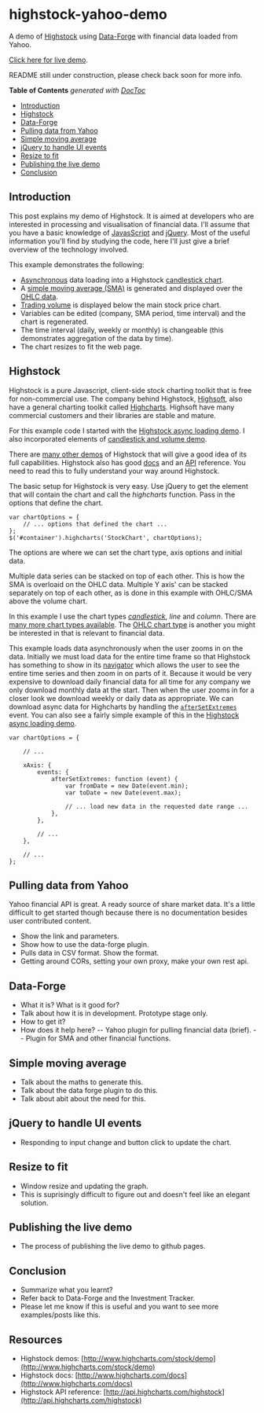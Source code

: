 # highstock-yahoo-demo

A demo of [Highstock](http://www.highcharts.com/stock/demo) using [Data-Forge](https://github.com/Real-Serious-Games/data-forge-js) with financial data loaded from Yahoo.

[Click here for live demo](http://codecapers.github.io/highstock-yahoo-demo/).

README still under construction, please check back soon for more info.

<!-- START doctoc generated TOC please keep comment here to allow auto update -->
<!-- DON'T EDIT THIS SECTION, INSTEAD RE-RUN doctoc TO UPDATE -->
**Table of Contents**  *generated with [DocToc](https://github.com/thlorenz/doctoc)*

- [Introduction](#introduction)
- [Highstock](#highstock)
- [Data-Forge](#data-forge)
- [Pulling data from Yahoo](#pulling-data-from-yahoo)
- [Simple moving average](#simple-moving-average)
- [jQuery to handle UI events](#jquery-to-handle-ui-events)
- [Resize to fit](#resize-to-fit)
- [Publishing the live demo](#publishing-the-live-demo)
- [Conclusion](#conclusion)

<!-- END doctoc generated TOC please keep comment here to allow auto update -->

## Introduction

This post explains my demo of Highstock. It is aimed at developers who are interested in processing and visualisation of financial data. I'll assume that you have a basic knowledge of [JavasScript](https://en.wikipedia.org/wiki/JavaScript) and [jQuery](https://en.wikipedia.org/wiki/JQuery). Most of the useful information you'll find by studying the code, here I'll just give a brief overview of the technology involved.

This example demonstrates the following:

- [Asynchronous](https://en.wikipedia.org/wiki/Ajax_(programming)) data loading into a Highstock [candlestick chart](https://en.wikipedia.org/wiki/Candlestick_chart).
- A [simple moving average (SMA)](https://en.wikipedia.org/wiki/Moving_average#Simple_moving_average) is generated and displayed over the [OHLC data](https://en.wikipedia.org/wiki/Open-high-low-close_chart).
- [Trading volume](https://en.wikipedia.org/wiki/Volume_(finance)) is displayed below the main stock price chart.
- Variables can be edited (company, SMA period, time interval) and the chart is regenerated.
- The time interval (daily, weekly or monthly) is changeable (this demonstrates aggregation of the data by time). 
- The chart resizes to fit the web page.   

## Highstock

Highstock is a pure Javascript, client-side stock charting toolkit that is free for non-commercial use. The company behind Highstock, [Highsoft](https://en.wikipedia.org/wiki/Highsoft), also have a general charting toolkit called [Highcharts](https://en.wikipedia.org/wiki/Highcharts). Highsoft have many commercial customers and their libraries are stable and mature.

For this example code I started with the [Highstock async loading demo](http://www.highcharts.com/stock/demo/lazy-loading). I also incorporated elements of [candlestick and volume demo](http://www.highcharts.com/stock/demo/candlestick-and-volume).

There are [many other demos](http://www.highcharts.com/stock/demo) of Highstock that will give a good idea of its full capabilities. Highstock also has good [docs](http://www.highcharts.com/docs) and an [API](http://api.highcharts.com/highstock) reference. You need to read this to fully understand your way around Highstock.

The basic setup for Highstock is very easy. Use jQuery to get the element that will contain the chart and call the *highcharts* function. Pass in the options that define the chart.

	var chartOptions = {
		// ... options that defined the chart ...
	};
	$('#container').highcharts('StockChart', chartOptions);  

The options are where we can set the chart type, axis options and initial data.

Multiple data series can be stacked on top of each other. This is how the SMA is overloaid on the OHLC data. Multiple Y axis' can be stacked separately on top of each other, as is done in this example with OHLC/SMA above the volume chart.

In this example I use the chart types [*candlestick*](https://en.wikipedia.org/wiki/Candlestick_chart), *line* and *column*. There are [many more chart types available](http://api.highcharts.com/highstock#plotOptions). The [OHLC chart type](http://www.highcharts.com/stock/demo/ohlc) is another you might be interested in that is relevant to financial data.

This example loads data asynchronously when the user zooms in on the data. Initially we must load data for the entire time frame so that Highstock has something to show in its [navigator](http://api.highcharts.com/highstock#navigator) which allows the user to see the entire time series and then zoom in on parts of it. Because it would be very expensive to download daily financial data for all time for any company we only download monthly data at the start. Then when the user zooms in for a closer look we download weekly or daily data as appropriate. We can download async data for Highcharts by handling the [`afterSetExtremes`](http://api.highcharts.com/highstock#xAxis.events.afterSetExtremes) event. You can also see a fairly simple example of this in the [Highstock async loading demo](http://www.highcharts.com/stock/demo/lazy-loading). 

	var chartOptions = {
		
		// ...

		xAxis: {
			events: {
				afterSetExtremes: function (event) {
					var fromDate = new Date(event.min);
					var toDate = new Date(event.max);

					// ... load new data in the requested date range ...
				},
			},

			// ...
		},

		// ...
	};

## Pulling data from Yahoo

Yahoo financial API is great. A ready source of share market data. It's a little difficult to get started though because there is no documentation besides user contributed content.

- Show the link and parameters.
- Show how to use the data-forge plugin.
- Pulls data in CSV format. Show the format.
- Getting around CORs, setting your own proxy, make your own rest api.

## Data-Forge

- What it is? What is it good for?
- Talk about how it is in development. Prototype stage only.
- How to get it?
- How does it help here?
-- Yahoo plugin for pulling financial data (brief).
-- Plugin for SMA and other financial functions.
 

## Simple moving average

- Talk about the maths to generate this.
- Talk about the data forge plugin to do this.
- Talk about abit about the need for this.

## jQuery to handle UI events

- Responding to input change and button click to update the chart.

## Resize to fit

- Window resize and updating the graph.
- This is suprisingly difficult to figure out and doesn't feel like an elegant solution.

## Publishing the live demo

- The process of publishing the live demo to github pages.

## Conclusion

- Summarize what you learnt?
- Refer back to Data-Forge and the Investment Tracker.
- Please let me know if this is useful and you want to see more examples/posts like this.  

## Resources


- Highstock demos: [http://www.highcharts.com/stock/demo](http://www.highcharts.com/stock/demo)
- Highstock docs: [http://www.highcharts.com/docs](http://www.highcharts.com/docs)
- Highstock API reference: [http://api.highcharts.com/highstock](http://api.highcharts.com/highstock)



